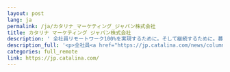 ```yaml
---
layout: post
lang: ja
permalink: /ja/カタリナ_マーケティング_ジャパン株式会社
title: カタリナ マーケティング ジャパン株式会社
description: ' 全社員リモートワーク100%を実現するために。そして継続するために。募集中！ '
description_full: '<p>全社員<a href="https://jp.catalina.com/news/column/company-activity/2020/06/20200628/">リモートワーク100%</a>を実現するために。そして継続するために。<a href="https://jp.catalina.com/recruit/">募集中！</a></p>'
categories: full_remote
link: https://jp.catalina.com/
---
```

